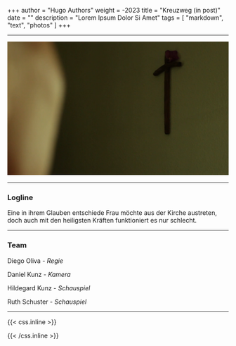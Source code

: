 +++
author = "Hugo Authors"
weight = -2023
title = "Kreuzweg (in post)"
date = ""
description = "Lorem Ipsum Dolor Si Amet"
tags = [
    "markdown",
    "text", "photos"
]
+++
___

![image alt text](/kreuzweg.PNG)

___

### Logline 

Eine in ihrem Glauben entschiede Frau möchte aus der Kirche austreten, doch auch mit den heiligsten Kräften funktioniert es nur schlecht.

___

### Team

Diego Oliva - *Regie*

Daniel Kunz - *Kamera*

Hildegard Kunz  - *Schauspiel*

Ruth Schuster - *Schauspiel*

___





{{< css.inline >}}
<style>
.canon { background: white; width: 100%; height: auto;}
</style>
{{< /css.inline >}}
